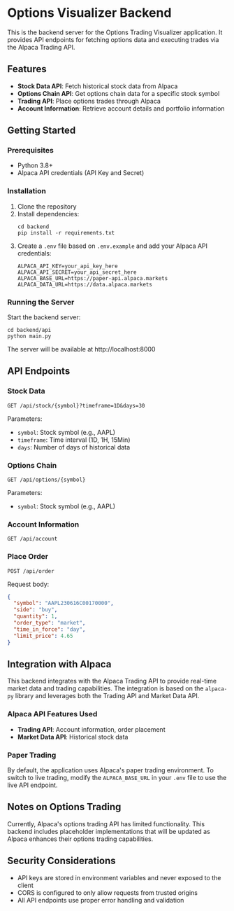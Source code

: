 # Options Visualizer Backend

This is the backend server for the Options Trading Visualizer application. It provides API endpoints for fetching options data and executing trades via the Alpaca Trading API.

## Features

- **Stock Data API**: Fetch historical stock data from Alpaca
- **Options Chain API**: Get options chain data for a specific stock symbol
- **Trading API**: Place options trades through Alpaca
- **Account Information**: Retrieve account details and portfolio information

## Getting Started

### Prerequisites

- Python 3.8+
- Alpaca API credentials (API Key and Secret)

### Installation

1. Clone the repository
2. Install dependencies:
   ```
   cd backend
   pip install -r requirements.txt
   ```
3. Create a `.env` file based on `.env.example` and add your Alpaca API credentials:
   ```
   ALPACA_API_KEY=your_api_key_here
   ALPACA_API_SECRET=your_api_secret_here
   ALPACA_BASE_URL=https://paper-api.alpaca.markets
   ALPACA_DATA_URL=https://data.alpaca.markets
   ```

### Running the Server

Start the backend server:

```
cd backend/api
python main.py
```

The server will be available at http://localhost:8000

## API Endpoints

### Stock Data

```
GET /api/stock/{symbol}?timeframe=1D&days=30
```

Parameters:
- `symbol`: Stock symbol (e.g., AAPL)
- `timeframe`: Time interval (1D, 1H, 15Min)
- `days`: Number of days of historical data

### Options Chain

```
GET /api/options/{symbol}
```

Parameters:
- `symbol`: Stock symbol (e.g., AAPL)

### Account Information

```
GET /api/account
```

### Place Order

```
POST /api/order
```

Request body:
```json
{
  "symbol": "AAPL230616C00170000",
  "side": "buy",
  "quantity": 1,
  "order_type": "market",
  "time_in_force": "day",
  "limit_price": 4.65
}
```

## Integration with Alpaca

This backend integrates with the Alpaca Trading API to provide real-time market data and trading capabilities. The integration is based on the `alpaca-py` library and leverages both the Trading API and Market Data API.

### Alpaca API Features Used

- **Trading API**: Account information, order placement
- **Market Data API**: Historical stock data

### Paper Trading

By default, the application uses Alpaca's paper trading environment. To switch to live trading, modify the `ALPACA_BASE_URL` in your `.env` file to use the live API endpoint.

## Notes on Options Trading

Currently, Alpaca's options trading API has limited functionality. This backend includes placeholder implementations that will be updated as Alpaca enhances their options trading capabilities.

## Security Considerations

- API keys are stored in environment variables and never exposed to the client
- CORS is configured to only allow requests from trusted origins
- All API endpoints use proper error handling and validation
